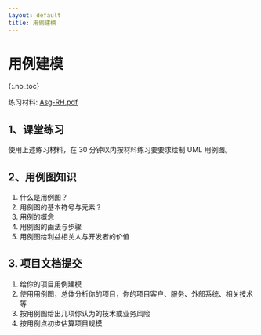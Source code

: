 ```yaml
---
layout: default
title: 用例建模
---
```


# 用例建模
{:.no_toc}

练习材料: [Asg-RH.pdf](material/Asg-RH.pdf)

## 1、课堂练习

使用上述练习材料，在 30 分钟以内按材料练习要要求绘制 UML 用例图。

## 2、用例图知识

1. 什么是用例图？
2. 用例图的基本符号与元素？
3. 用例的概念
4. 用例图的画法与步骤
5. 用例图给利益相关人与开发者的价值

## 3. 项目文档提交

1. 给你的项目用例建模
2. 使用用例图，总体分析你的项目，你的项目客户、服务、外部系统、相关技术等
2. 按用例图给出几项你认为的技术或业务风险
3. 按用例点初步估算项目规模

